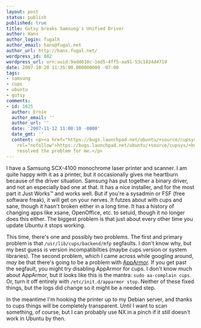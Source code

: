 ```yaml
---
layout: post
status: publish
published: true
title: Gutsy breaks Samsung's Unified Driver
author: Hans
author_login: fugalh
author_email: hans@fugal.net
author_url: http://hans.fugal.net/
wordpress_id: 882
wordpress_url: urn:uuid:9add610c-1ed5-4ff5-aa91-53c1824d4719
date: 2007-10-20 11:35:00.000000000 -07:00
tags:
- samsung
- cups
- ubuntu
- gutsy
comments:
- id: 1625
  author: Ernie
  author_email: ''
  author_url: ''
  date: '2007-11-12 11:08:10 -0800'
  date_gmt: ''
  content: <p><a href="https://bugs.launchpad.net/ubuntu/+source/cupsys/+bug/152537"
    rel="nofollow">https://bugs.launchpad.net/ubuntu/+source/cupsys/+bug/152537</a>
    resolved the problem for me.</p>
---
```

<p>I have a Samsung SCX-4100 monochrome laser printer and scanner. I am quite happy with it as a printer, but it occasionally gives me heartburn because of the driver situation. Samsung has put together a binary driver, and not an especially bad one at that. It has a nice installer, and for the most part it Just Works™ and works well. But if you're a sysadmin or FSF (free software freak), it will get on your nerves. It futzes about with cups and sane, though it hasn't broken either in a long time. It has a history of changing apps like xsane, OpenOffice, etc. to setuid, though it no longer does this either. The biggest problem is that just about every other time you update Ubuntu it stops working.</p>

<p>This time, there's one and possibly two problems. The first and primary problem is that <code>/usr/lib/cups/backend/mfp</code> segfaults. I don't know why, but my best guess is version incompatibilties (maybe cups version or system libraries). The second problem, which I came across while googling around, <em>may</em> be that there's going to be a problem with <a href="https://wiki.ubuntu.com/AppArmor">AppArmor</a>. If you get past the segfault, you might try disabling AppArmor for cups. I don't know much about AppArmor, but it looks like this is the mantra: <code>sudo aa-complain cups</code>. Or, turn it off entirely with <code>/etc/init.d/apparmor stop</code>. Neither of these fixed things, but the logs did change so it might be a needed step.</p>

<p>In the meantime I'm hooking the printer up to my Debian server, and thanks to cups things will be completely transparent. Until I want to scan something, of course, but I can probably use NX in a pinch if it still doesn't work in Ubuntu by then.</p>
